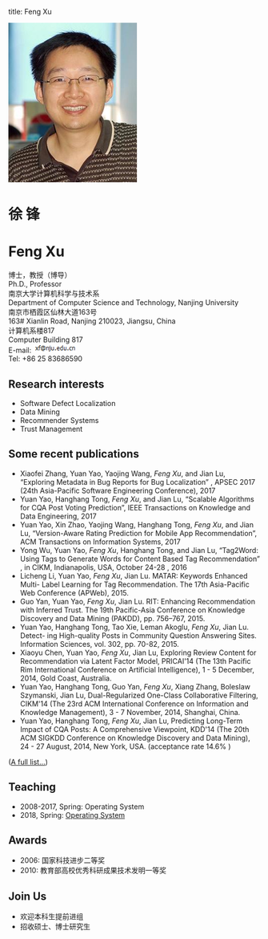 title: Feng Xu

<div class="news-body">
    <div class="row gutter k-equal-height"><!-- row -->
        <div class="col-lg-3 col-md-3 col-sm-12">
            <img src="static/img/me-new.JPG" alt="Feng Xu" class="aligncenter" />
        </div>
        <div class="col-lg-9 col-md-9 col-sm-12">
            <div class="row gutter k-equal-height"><!-- nesting row -->
                <div class="col-lg-4 col-md-4 col-sm-12">
                    <h1>徐 锋</h1>
                </div>
                <div class="col-lg-8 col-md-8 col-sm-12">
                    <h1>Feng Xu</h1>
                </div>
            </div><!-- nesting row end -->
            <div class="row gutter k-equal-height"><!-- nesting row -->
                <div class="col-lg-4 col-md-4 col-sm-12">
                    博士，教授（博导）
                </div>
                <div class="col-lg-8 col-md-8 col-sm-12">
                    Ph.D., Professor
                </div>
            </div><!-- nesting row end -->
            <div class="row gutter k-equal-height"><!-- nesting row -->
                <div class="col-lg-4 col-md-4 col-sm-12">
                    南京大学计算机科学与技术系
                </div>
                <div class="col-lg-8 col-md-8 col-sm-12">
                    Department of Computer Science and Technology, Nanjing University
                </div>
            </div><!-- nesting row end -->
            <div class="row gutter k-equal-height"><!-- nesting row -->
                <div class="col-lg-4 col-md-4 col-sm-12">
                    南京市栖霞区仙林大道163号
                </div>
                <div class="col-lg-8 col-md-8 col-sm-12">
                    163# Xianlin Road, Nanjing 210023, Jiangsu, China
                </div>
            </div><!-- nesting row end -->
            <div class="row gutter k-equal-height"><!-- nesting row -->
                <div class="col-lg-4 col-md-4 col-sm-12">
                计算机系楼817
                </div>
                <div class="col-lg-8 col-md-8 col-sm-12">
                Computer Building 817
                </div>
            </div><!-- nesting row end -->
            <div class="row gutter k-equal-height"><!-- nesting row -->
                <div class="col-lg-12 col-md-12 col-sm-12">
                    E-mail: <img src="static/img/email.PNG"></img>
                </div>
            </div><!-- nesting row end -->
            <div class="row gutter k-equal-height"><!-- nesting row -->
                <div class="col-lg-12 col-md-12 col-sm-12">
                    Tel: +86 25 83686590
                </div>
            </div><!-- nesting row end -->
        </div>
    </div><!-- row end -->
</div>

## Research interests

* Software Defect Localization
* Data Mining
* Recommender Systems
* Trust Management

## Some recent publications

   * Xiaofei Zhang, Yuan Yao, Yaojing Wang, *Feng Xu*, and Jian Lu, “Exploring Metadata in Bug Reports for Bug Localization” , APSEC 2017 (24th Asia-Pacific Software Engineering Conference), 2017
   * Yuan Yao, Hanghang Tong, *Feng Xu*, and Jian Lu, “Scalable Algorithms for CQA Post Voting Prediction”, IEEE Transactions on Knowledge and Data Engineering, 2017
   * Yuan Yao, Xin Zhao, Yaojing Wang, Hanghang Tong, *Feng Xu*, and Jian Lu, “Version-Aware Rating Prediction for Mobile App Recommendation”, ACM Transactions on Information Systems, 2017
   * Yong Wu, Yuan Yao, *Feng Xu*, Hanghang Tong, and Jian Lu, “Tag2Word: Using Tags to Generate Words for Content Based Tag Recommendation” , in CIKM, Indianapolis, USA, October 24-28 , 2016
   * Licheng Li, Yuan Yao, *Feng Xu*, Jian Lu. MATAR: Keywords Enhanced Multi- Label Learning for Tag Recommendation. The 17th Asia-Pacific Web Conference (APWeb), 2015.
   * Guo Yan, Yuan Yao, *Feng Xu*, Jian Lu. RIT: Enhancing Recommendation with Inferred Trust. The 19th Pacific-Asia Conference on Knowledge Discovery and Data Mining (PAKDD), pp. 756–767, 2015.
   * Yuan Yao, Hanghang Tong, Tao Xie, Leman Akoglu, *Feng Xu*, Jian Lu. Detect- ing High-quality Posts in Community Question Answering Sites. Information Sciences, vol. 302, pp. 70-82, 2015. 
   * Xiaoyu Chen, Yuan Yao, *Feng Xu*, Jian Lu, Exploring Review Content for Recommendation via Latent Factor Model, PRICAI'14 (The 13th Pacific Rim International Conference on Artificial Intelligence), 1 - 5 December, 2014, Gold Coast, Australia.
   * Yuan Yao, Hanghang Tong, Guo Yan, *Feng Xu*, Xiang Zhang, Boleslaw Szymanski, Jian Lu, Dual-Regularized One-Class Collaborative Filtering, CIKM'14 (The 23rd ACM International Conference on Information and Knowledge Management), 3 - 7 November, 2014, Shanghai, China.
   * Yuan Yao, Hanghang Tong, *Feng Xu*, Jian Lu, Predicting Long-Term Impact of CQA Posts: A Comprehensive Viewpoint, KDD'14 (The 20th ACM SIGKDD Conference on Knowledge Discovery and Data Mining), 24 - 27 August, 2014, New York, USA. (acceptance rate 14.6% )

(<a href="publications">A full list...</a>)

## Teaching

* 2008-2017, Spring: Operating System
* 2018, Spring: [Operating System](OS2018)

## Awards

* 2006: 国家科技进步二等奖
* 2010: 教育部高校优秀科研成果技术发明一等奖


## Join Us
* 欢迎本科生提前进组
* 招收硕士、博士研究生